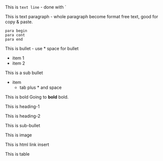 This is `text line` - done with `

This is text paragraph - whole paragraph become format free text, good for copy & paste.
```
para begin
para cont
para end
```
This is bullet - use * space for bullet

* item 1
* item 2

This is a sub bullet

* item
  * tab plus * and space

This is bold
 Going to **bold** bold. 

This is heading-1 

This is heading-2



This is sub-bullet

This is image

This is html link insert

This is table

